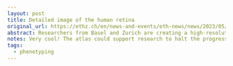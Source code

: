 ```yaml
---
layout: post
title: Detailed image of the human retina
original_url: https://ethz.ch/en/news-and-events/eth-news/news/2023/05/detailed-image-of-the-human-retina.html
abstract: Researchers from Basel and Zurich are creating a high-​resolution atlas that depicts the development of the human retina. One technique they use is a new method that allows them to visualise more than 50 proteins simultaneously.
notes: Very cool! The atlas could support research to halt the progression of a degenerative eye disease that can cause people lose their sight.
tags:
  - phenotyping
---
```

